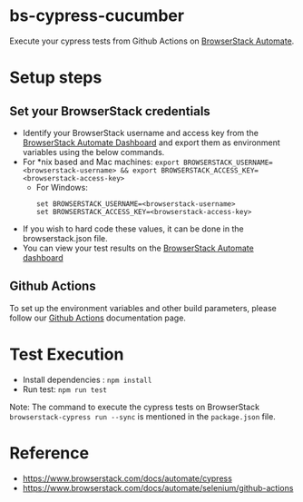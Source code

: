 # bs-cypress-cucumber
Execute your cypress tests from Github Actions on [BrowserStack Automate](https://automate.browserstack.com/).

# Setup steps

## Set your BrowserStack credentials
- Identify your BrowserStack username and access key from the [BrowserStack Automate Dashboard](https://automate.browserstack.com/) and export them as environment variables using the below commands. 
- For *nix based and Mac machines:
      ```
      export BROWSERSTACK_USERNAME=<browserstack-username> &&
      export BROWSERSTACK_ACCESS_KEY=<browserstack-access-key>
      ```
  - For Windows:
      ```
      set BROWSERSTACK_USERNAME=<browserstack-username>
      set BROWSERSTACK_ACCESS_KEY=<browserstack-access-key>
      ```
* If you wish to hard code these values, it can be done in the browserstack.json file.
* You can view your test results on the [BrowserStack Automate dashboard](https://www.browserstack.com/automate)

## Github Actions
To set up the environment variables and other build parameters, please follow our [Github Actions](https://www.browserstack.com/docs/automate/selenium/github-actions#action-setup-env) documentation page.

# Test Execution
- Install dependencies : `npm install`
- Run test: `npm run test`

Note: The command to execute the cypress tests on BrowserStack `browserstack-cypress run --sync` is mentioned in the `package.json` file.
# Reference
- https://www.browserstack.com/docs/automate/cypress
- https://www.browserstack.com/docs/automate/selenium/github-actions
